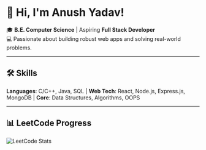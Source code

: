 # 👋 Hi, I'm Anush Yadav!

🎓 **B.E. Computer Science** | Aspiring **Full Stack Developer**  
💻 Passionate about building robust web apps and solving real-world problems.  

---

## 🛠 Skills  
**Languages**: C/C++, Java, SQL | **Web Tech**: React, Node.js, Express.js, MongoDB | **Core**: Data Structures, Algorithms, OOPS  

---


## 📊 LeetCode Progress  
![LeetCode Stats](https://leetcard.jacoblin.cool/anushyadav?theme=dark&font=Inter)
